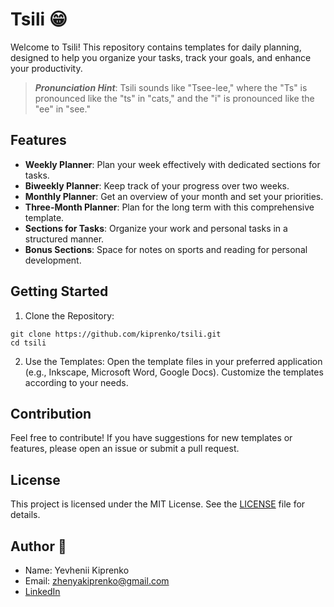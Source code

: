 # Tsili 😁
Welcome to Tsili! This repository contains templates for daily planning, designed to help you organize your tasks, track your goals, and enhance your productivity.
> __*Pronunciation Hint*__: Tsili sounds like "Tsee-lee," where the "Ts" is pronounced like the "ts" in "cats," and the "i" is pronounced like the "ee" in "see."

## Features
* **Weekly Planner**: Plan your week effectively with dedicated sections for tasks.
* **Biweekly Planner**: Keep track of your progress over two weeks.
* **Monthly Planner**: Get an overview of your month and set your priorities.
* **Three-Month Planner**: Plan for the long term with this comprehensive template.
* **Sections for Tasks**: Organize your work and personal tasks in a structured manner.
* **Bonus Sections**: Space for notes on sports and reading for personal development.

## Getting Started
1. Clone the Repository:
```
git clone https://github.com/kiprenko/tsili.git
cd tsili
```
2. Use the Templates:
        Open the template files in your preferred application (e.g., Inkscape, Microsoft Word, Google Docs).
        Customize the templates according to your needs.

## Contribution
Feel free to contribute! If you have suggestions for new templates or features, please open an issue or submit a pull request.

## License
This project is licensed under the MIT License. See the [LICENSE](LICENSE) file for details.

## Author 🦝
- Name: Yevhenii Kiprenko
- Email: zhenyakiprenko@gmail.com
- [LinkedIn](https://www.linkedin.com/in/kiprenko/)
